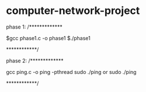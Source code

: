 # computer-network-project
phase 1:
/*************

$gcc phase1.c -o phase1
$./phase1

************/

 phase 2:
/*************

gcc ping.c -o ping -pthread
sudo ./ping <host>
or
sudo ./ping <hosts>

************/
